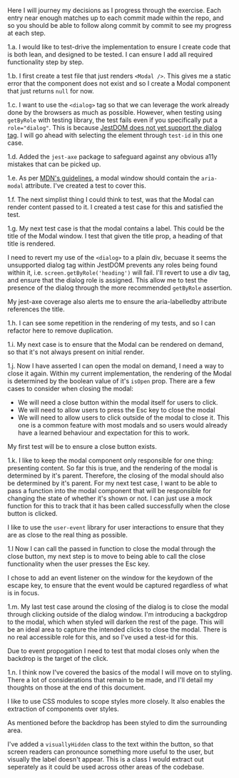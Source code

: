 Here I will journey my decisions as I progress through the exercise. Each entry near enough matches up to each commit made within the repo, and so you should be able to follow along commit by commit to see my progress at each step.

1.a.
I would like to test-drive the implementation to ensure I create code that is both lean, and designed to be tested. I can ensure I add all required functionality step by step.

1.b.
I first create a test file that just renders `<Modal />`. This gives me a static error that the component does not exist and so I create a Modal component that just returns `null` for now.

1.c.
I want to use the `<dialog>` tag so that we can leverage the work already done by the browsers as much as possible. However, when testing using `getByRole` with testing library, the test fails even if you specifically put a `role="dialog"`. This is because [JestDOM does not yet support the dialog tag](https://github.com/jsdom/jsdom/issues/3294). I will go ahead with selecting the element through `test-id` in this one case.

1.d.
Added the `jest-axe` package to safeguard against any obvious a11y mistakes that can be picked up.

1.e.
As per [MDN's guidelines](https://developer.mozilla.org/en-US/docs/Web/HTML/Element/dialog), a modal window should contain the `aria-modal` attribute. I've created a test to cover this.

1.f.
The next simplist thing I could think to test, was that the Modal can render content passed to it. I created a test case for this and satisfied the test.

1.g.
My next test case is that the modal contains a label. This could be the title of the Modal window. I test that given the title prop, a heading of that title is rendered.

I need to revert my use of the `<dialog>` to a plain div, becuase it seems the unsupported dialog tag within JestDOM prevents any roles being found within it, i.e. `screen.getByRole('heading')` will fail. I'll revert to use a div tag, and ensure that the dialog role is assigned. This allow me to test the presence of the dialog through the more recommended `getByRole` assertion.

My jest-axe coverage also alerts me to ensure the aria-labelledby attribute references the title.

1.h.
I can see some repetition in the rendering of my tests, and so I can refactor here to remove duplication.

1.i.
My next case is to ensure that the Modal can be rendered on demand, so that it's not always present on initial render.

1.j.
Now I have asserted I can open the modal on demand, I need a way to close it again. Within my current implementation, the rendering of the Modal is determined by the boolean value of it's `isOpen` prop. There are a few cases to consider when closing the modal:

- We will need a close button within the modal itself for users to click.
- We will need to allow users to press the Esc key to close the modal
- We will need to allow users to click outside of the modal to close it. This one is a common feature with most modals and so users would already have a learned behaviour and expectation for this to work.

My first test will be to ensure a close button exists.

1.k.
I like to keep the modal component only responsible for one thing: presenting content. So far this is true, and the rendering of the modal is determined by it's parent. Therefore, the closing of the modal should also be determined by it's parent. For my next test case, I want to be able to pass a function into the modal component that will be responsible for changing the state of whether it's shown or not. I can just use a mock function for this to track that it has been called successfully when the close button is clicked.

I like to use the `user-event` library for user interactions to ensure that they are as close to the real thing as possible.

1.l
Now I can call the passed in function to close the modal through the close button, my next step is to move to being able to call the close functionality when the user presses the Esc key.

I chose to add an event listener on the window for the keydown of the escape key, to ensure that the event would be captured regardless of what is in focus.

1.m.
My last test case around the closing of the dialog is to close the modal through clicking outside of the dialog window. I'm introducing a backgdrop to the modal, which when styled will darken the rest of the page. This will be an ideal area to capture the intended clicks to close the modal. There is no real accessible role for this, and so I've used a test-id for this.

Due to event propogation I need to test that modal closes only when the backdrop is the target of the click.

1.n.
I think now I've covered the basics of the modal I will move on to styling. There a lot of considerations that remain to be made, and I'll detail my thoughts on those at the end of this document.

I like to use CSS modules to scope styles more closely. It also enables the extraction of components over styles.

As mentioned before the backdrop has been styled to dim the surrounding area.

I've added a `visuallyHidden` class to the text within the button, so that screen readers can pronounce something more useful to the user, but visually the label doesn't appear. This is a class I would extract out seperately as it could be used across other areas of the codebase.
